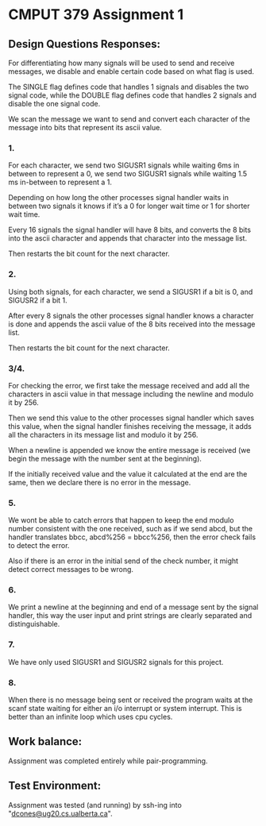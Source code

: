 # CMPUT 379 Assignment 1
## Design Questions Responses:

For differentiating how many signals will be used to send and receive messages, we disable and enable certain code based on what flag is used.

The SINGLE flag defines code that handles 1 signals and disables the two signal code, while the DOUBLE flag defines code that handles 2 signals and disable the one signal code.

We scan the message we want to send and convert each character of the message into bits that represent its ascii value.

### 1.
For each character, we send two SIGUSR1 signals while waiting 6ms in between to represent a 0, we send two SIGUSR1 signals while waiting 1.5 ms in-between to represent a 1.

Depending on how long the other processes signal handler waits in between two signals it knows if it’s a 0 for longer wait time  or 1 for shorter wait time.

Every 16 signals the signal handler will have 8 bits, and converts the 8 bits into the ascii character and appends that character into the message list.

Then restarts the bit count for the next character.

### 2.
Using both signals, for each character, we send a SIGUSR1 if a bit is 0, and SIGUSR2 if a bit 1.

After every 8 signals the other processes signal handler knows a character is done and appends the ascii value of the 8 bits received into the message list.

Then restarts the bit count for the next character.

### 3/4.
For checking the error, we first take the message received and add all the characters in ascii value in that message including the newline and modulo it by 256.

Then we send this value to the other processes signal handler which saves this value, when the signal handler finishes receiving the message, it adds all the characters in its message list and modulo it by 256.

When a newline is appended we know the entire message is received (we begin the message with the number sent at the beginning).

If the initially received value and the value it calculated at the end are the same, then we declare there is no error in the message.

### 5.
We wont be able to catch errors that happen to keep the end modulo number consistent with the one received, such as if we send abcd, but the handler translates bbcc,
abcd%256 = bbcc%256, then the error check fails to detect the error.

Also if there is an error in the initial send of the check number, it might detect correct messages to be wrong.

### 6.
We print a newline at the beginning and end of a message sent by the signal handler, this way the user input and print strings are clearly separated and distinguishable.

### 7.
We have only used SIGUSR1 and SIGUSR2 signals for this project.

### 8.
When there is no message being sent or received the program waits at the scanf state waiting for either an i/o interrupt or system interrupt. This is better than an infinite loop which uses cpu cycles.

## Work balance:
Assignment was completed entirely while pair-programming.
## Test Environment:
Assignment was tested (and running) by ssh-ing into "dcones@ug20.cs.ualberta.ca".
